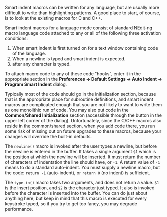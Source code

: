 
Smart indent macros can be written for any language, but are usually
more difficult to write than highlighting patterns. A good place to
start, of course, is to look at the existing macros for C and C++.

Smart indent macros for a language mode consist of standard NEdit-ng
macro language code attached to any or all of the following three
activation conditions:

1. When smart indent is first turned on for a text window containing code of the language.
2. When a newline is typed and smart indent is expected.
3. after any character is typed. 

To attach macro code to any of these code "hooks", enter it in the appropriate
section in the **Preferences &rarr; Default Settings &rarr; Auto Indent &rarr; Program Smart Indent** dialog.

Typically most of the code should go in the initialization section,
because that is the appropriate place for subroutine definitions, and
smart indent macros are complicated enough that you are not likely to
want to write them as one monolithic run of code. You may also put code
in the **Common/Shared Initialization** section (accessible through the
button in the upper left corner of the dialog). Unfortunately, since the
C/C++ macros also reside in the common/shared section, when you add code
there, you run some risk of missing out on future upgrades to these
macros, because your changes will override the built-in defaults.

The `newline()` macro is invoked after the user types a newline, but
before the newline is entered in the buffer. It takes a single argument
`$1` which is the position at which the newline will be inserted. It
must return the number of characters of indentation the line should
have, or `-1`. A return value of `-1` means to do a standard auto-indent.
You must supply a newline macro, but the code: `return -1`
(auto-indent), or `return 0` (no indent) is sufficient.

The `type-in()` macro takes two arguments, and does not return a value.
`$1` is the insert position, and `$2` is the character just typed. It
also is invoked before the character is inserted into the buffer. You
can do just about anything here, but keep in mind that this macro is
executed for every keystroke typed, so if you try to get too fancy, you
may degrade performance.

